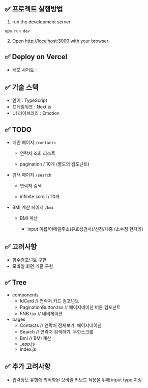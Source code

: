 ## ✅ 프로젝트 실행방법

1. run the development server:

```bash
npm run dev
```

2. Open [http://localhost:3000](http://localhost:3000) with your browser

## ✅ Deploy on Vercel

- 배포 사이트 :

## ✅ 기술 스택

- 언어 : TypeScript
- 프레임워크 : Next.js
- UI 라이브러리 : Emotion

## ✅ TODO

- 메인 페이지 `/contacts`

  - 연락처 조회 리스트

  - pagination / 10개 (별도의 컴포넌트)

- 검색 페이지 `/search`

  - 연락처 검색

  - infinite scroll / 10개

- BMI 계산 페이지 `/bmi`

  - BMI 계산

    - input 이름/이메일주소(유효성검사)/신장/체중 (소수점 한자리)

## ✅ 고려사항

- 함수컴포넌트 구현
- 모바일 화면 기준 구현

## ✅ Tree

- components
  - IdCard // 연락처 카드 컴포넌트
  - PaginationButton.tsx // 페이지네이션 버튼 컴포넌트
  - FNB.tsx // 네비게이션
- pages
  - Contacts // 연락처 전체보기. 페이지네이션
  - Search // 연락처 검색하기. 무한스크롤
  - Bmi // BMI 계산
  - \_app.js
  - index.js

## ✅ 추가 고려사항

- 입력정보 유형에 최적화된 모바일 키보드 적용을 위해 input type 지정
